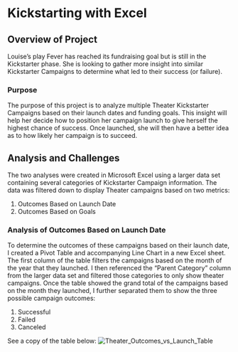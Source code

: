 # Kickstarting with Excel

## Overview of Project
Louise’s play Fever has reached its fundraising goal but is still in the Kickstarter phase. She is looking to gather more insight into similar Kickstarter Campaigns to determine what led to their success (or failure). 
### Purpose
The purpose of this project is to analyze multiple Theater Kickstarter Campaigns based on their launch dates and funding goals. This insight will help her decide how to position her campaign launch to give herself the highest chance of success. Once launched, she will then have a better idea as to how likely her campaign is to succeed.
## Analysis and Challenges
The two analyses were created in Microsoft Excel using a larger data set containing several categories of Kickstarter Campaign information. The data was filtered down to display Theater campaigns based on two metrics: 
1. Outcomes Based on Launch Date
2. Outcomes Based on Goals
### Analysis of Outcomes Based on Launch Date
To determine the outcomes of these campaigns based on their launch date, I created a Pivot Table and accompanying Line Chart in a new Excel sheet. The first column of the table filters the campaigns based on the month of the year that they launched. I then referenced the “Parent Category” column from the larger data set and filtered those categories to only show theater campaigns. Once the table showed the grand total of the campaigns based on the month they launched, I further separated them to show the three possible campaign outcomes:
1. Successful
2. Failed
3. Canceled

See a copy of the table below:
![Theater_Outcomes_vs_Launch_Table](https://user-images.githubusercontent.com/94764735/145914087-528350e4-5eb7-450d-a579-0f3beba80985.png)

